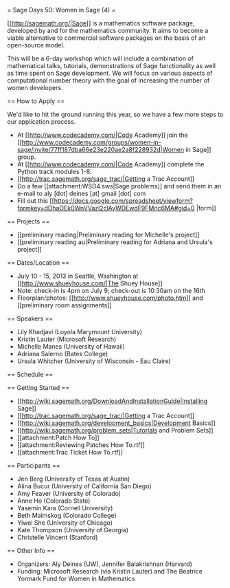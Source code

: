 = Sage Days 50: Women in Sage (4) =

[[http://sagemath.org/|Sage]] is a mathematics software package, developed by and for the mathematics community.  It aims to become a viable alternative to commercial software packages on the basis of an open-source model.

This will be a 6-day workshop which will include a combination of mathematical talks, tutorials, demonstrations of Sage functionality as well as time spent on Sage development. We will focus on various aspects of computational number theory with the goal of increasing the number of women developers.

== How to Apply ==

We'd like to hit the ground running this year, so we have a few more steps to our application process. 
 
 * At [[http://www.codecademy.com/|Code Academy]] join the [[http://www.codecademy.com/groups/women-in-sage/invite/77ff187dba66e23e220ae2a8f228932d|Women in Sage]] group.
 * At [[http://www.codecademy.com/|Code Academy]] complete the Python track modules 1-8.
 * [[http://trac.sagemath.org/sage_trac/|Getting a Trac Account]]
 * Do a few [[attachment:WSD4.sws|Sage problems]] and send them in an e-mail to aly [dot] deines [at] gmail [dot] com
 * Fill out this [[https://docs.google.com/spreadsheet/viewform?formkey=dDhaOEk0WnVVazl2clAyWDEwdF9FMnc6MA#gid=0 |form]]

== Projects ==
  
 * [[preliminary reading|Preliminary reading for Michelle's project]]
 * [[preliminary reading au|Preliminary reading for Adriana and Ursula's project]]

== Dates/Location ==

 * July 10 - 15, 2013 in Seattle, Washington at [[http://www.shueyhouse.com/|The Shuey House]]
 * Note: check-in is 4pm on July 9; check-out is 10:30am on the 16th
 * Floorplan/photos: [[http://www.shueyhouse.com/photo.htm]] and [[preliminary room assignments]]

== Speakers ==

 * Lily Khadjavi (Loyola Marymount University)
 * Kristin Lauter (Microsoft Research) 
 * Michelle Manes (University of Hawaii)
 * Adriana Salerno (Bates College)
 * Ursula Whitcher (University of Wisconsin - Eau Claire)

== Schedule ==


== Getting Started ==
 * [[http://wiki.sagemath.org/DownloadAndInstallationGuide|Installing Sage]]
 * [[http://trac.sagemath.org/sage_trac/|Getting a Trac Account]]
 * [[http://wiki.sagemath.org/development_basics|Development Basics]]
 * [[http://wiki.sagemath.org/problem_sets|Tutorials and Problem Sets]]
 * [[attachment:Patch How To]]
 * [[attachment:Reviewing Patches How To.rtf]]
 * [[attachment:Trac Ticket How To.rtf]]

== Participants ==

 * Jen Berg (University of Texas at Austin)
 * Alina Bucur (University of California San Diego)
 * Amy Feaver (University of Colorado)
 * Anne Ho (Colorado State)
 * Yasemin Kara (Cornell University)
 * Beth Malmskog (Colorado College)
 * Yiwei She (University of Chicago)
 * Kate Thompson (University of Georgia)
 * Christelle Vincent (Stanford)


== Other Info ==

 * Organizers: Aly Deines (UW), Jennifer Balakrishnan (Harvard)
 * Funding: Microsoft Research  (via Kristin Lauter) and The Beatrice Yormark Fund for Women in Mathematics
